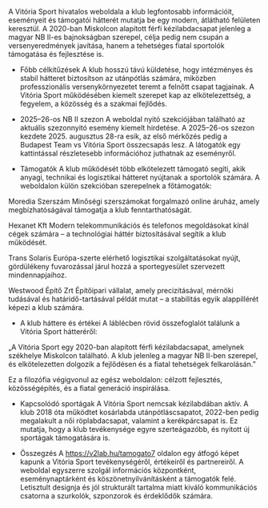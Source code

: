 A Vitória Sport hivatalos weboldala a klub legfontosabb információit, eseményeit és támogatói hátterét mutatja be egy modern, átlátható felületen keresztül. A 2020-ban Miskolcon alapított férfi kézilabdacsapat jelenleg a magyar NB II-es bajnokságban szerepel, célja pedig nem csupán a versenyeredmények javítása, hanem a tehetséges fiatal sportolók támogatása és fejlesztése is.

- Főbb célkitűzések
A klub hosszú távú küldetése, hogy intézményes és stabil hátteret biztosítson az utánpótlás számára, miközben professzionális versenykörnyezetet teremt a felnőtt csapat tagjainak. A Vitória Sport működésében kiemelt szerepet kap az elkötelezettség, a fegyelem, a közösség és a szakmai fejlődés.

- 2025–26-os NB II szezon
A weboldal nyitó szekciójában található az aktuális szezonnyitó esemény kiemelt hirdetése. A 2025–26-os szezon kezdete 2025. augusztus 28-ra esik, az első mérkőzés pedig a Budapest Team vs Vitória Sport összecsapás lesz. A látogatók egy kattintással részletesebb információhoz juthatnak az eseményről.

- Támogatók
A klub működését több elkötelezett támogató segíti, akik anyagi, technikai és logisztikai hátteret nyújtanak a sportolók számára. A weboldalon külön szekcióban szerepelnek a főtámogatók:

Moredia Szerszám
Minőségi szerszámokat forgalmazó online áruház, amely megbízhatóságával támogatja a klub fenntarthatóságát.

Hexanet Kft
Modern telekommunikációs és telefonos megoldásokat kínál cégek számára – a technológiai háttér biztosításával segítik a klub működését.

Trans Solaris
Európa-szerte elérhető logisztikai szolgáltatásokat nyújt, gördülékeny fuvarozással járul hozzá a sportegyesület szervezett mindennapjaihoz.

Westwood Építő Zrt
Építőipari vállalat, amely precizitásával, mérnöki tudásával és határidő-tartásával példát mutat – a stabilitás egyik alappillérét képezi a klub számára.

- A klub háttere és értékei
A láblécben rövid összefoglalót találunk a Vitória Sport hátteréről:

„A Vitória Sport egy 2020-ban alapított férfi kézilabdacsapat, amelynek székhelye Miskolcon található. A klub jelenleg a magyar NB II-ben szerepel, és elkötelezetten dolgozik a fejlődésen és a fiatal tehetségek felkarolásán.”

Ez a filozófia végigvonul az egész weboldalon: célzott fejlesztés, közösségépítés, és a fiatal generáció inspirálása.

- Kapcsolódó sportágak
A Vitória Sport nemcsak kézilabdában aktív. A klub 2018 óta működtet kosárlabda utánpótláscsapatot, 2022-ben pedig megalakult a női röplabdacsapat, valamint a kerékpárcsapat is. Ez mutatja, hogy a klub tevékenysége egyre szerteágazóbb, és nyitott új sportágak támogatására is.

- Összegzés
A https://v2lab.hu/tamogato7 oldalon egy átfogó képet kapunk a Vitória Sport tevékenységéről, értékeiről és partnereiről. A weboldal egyszerre szolgál információs központként, eseménynaptárként és köszönetnyilvánításként a támogatók felé. Letisztult designja és jól strukturált tartalma miatt kiváló kommunikációs csatorna a szurkolók, szponzorok és érdeklődők számára.
